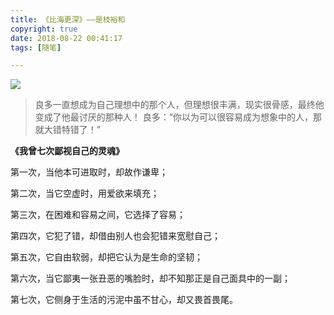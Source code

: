 ```yaml
---
title: 《比海更深》——是枝裕和
copyright: true
date: 2018-08-22 00:41:17
tags: [随笔]

---
```


![](http://dengwq.oss-cn-hangzhou.aliyuncs.com/18-8-22/91516578.jpg)

>良多一直想成为自己理想中的那个人，但理想很丰满，现实很骨感，最终他变成了他最讨厌的那种人！
> 良多：“你以为可以很容易成为想象中的人，那就大错特错了！”

<!--more-->



**《我曾七次鄙视自己的灵魂》**




第一次，当他本可进取时，却故作谦卑；

第二次，当它空虚时，用爱欲来填充；

第三次，在困难和容易之间，它选择了容易；

第四次，它犯了错，却借由别人也会犯错来宽慰自己；

第五次，它自由软弱，却把它认为是生命的坚韧；

第六次，当它鄙夷一张丑恶的嘴脸时，却不知那正是自己面具中的一副；

第七次，它侧身于生活的污泥中虽不甘心，却又畏首畏尾。